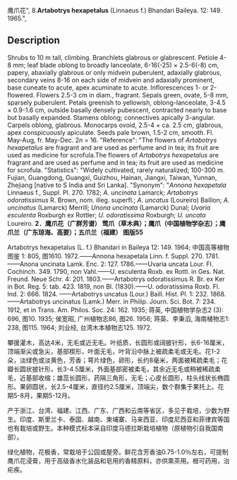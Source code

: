 鹰爪花",
8.**Artabotrys hexapetalus** (Linnaeus f.) Bhandari Baileya. 12: 149. 1965.",

## Description
Shrubs to 10 m tall, climbing. Branchlets glabrous or glabrescent. Petiole 4-8 mm; leaf blade oblong to broadly lanceolate, 6-16(-25) × 2.5-6(-8) cm, papery, abaxially glabrous or only midvein puberulent, adaxially glabrous, secondary veins 8-16 on each side of midvein and adaxially prominent, base cuneate to acute, apex acuminate to acute. Inflorescences 1- or 2-flowered. Flowers 2.5-3 cm in diam., fragrant. Sepals green, ovate, 5-8 mm, sparsely puberulent. Petals greenish to yellowish, oblong-lanceolate, 3-4.5 × 0.9-1.6 cm, outside basally densely pubescent, contracted nearly to base but basally expanded. Stamens oblong; connectives apically 3-angular. Carpels oblong, glabrous. Monocarps ovoid, 2.5-4 × ca. 2.5 cm, glabrous, apex conspicuously apiculate. Seeds pale brown, 1.5-2 cm, smooth. Fl. May-Aug, fr. May-Dec. 2*n* = 16.
  "Reference": "The flowers of *Artabotrys hexapetalus* are fragrant and are used as perfume and in tea; its fruit are used as medicine for scrofula.The flowers of *Artabotrys hexapetalus* are fragrant and are used as perfume and in tea; its fruit are used as medicine for scrofula.
  "Statistics": "Widely cultivated, rarely naturalized; 100-300 m. Fujian, Guangdong, Guangxi, Guizhou, Hainan, Jiangxi, Taiwan, Yunnan, Zhejiang [native to S India and Sri Lanka].
  "Synonym": "*Annona hexapetala* Linnaeus f., Suppl. Pl. 270. 1782; *A. uncinata* Lamarck; *Artabotrys odoratissimus* R. Brown, nom. illeg. superfl.; *A. uncatus* (Loureiro) Baillon; *A. uncinatus* (Lamarck) Merrill; *Unona uncinata* (Lamarck) Dunal; *Uvaria esculenta* Roxburgh ex Rottler; *U. odoratissima* Roxburgh; *U. uncata* Loureiro.
**2．鹰爪花（广群芳谱） 莺爪（草木典）；鹰爪（中国植物学杂志）；鹰爪兰（广东琼海、高要）；五爪兰（福建） 图版55**

Artabotrys hexapetalus (L. f.) Bhandari in Baileya 12: 149. 1964; 中国高等植物图鉴 1: 805, 图1610. 1972.——Annona hexapetala Linn. f. Suppl. 270. 1781.——Anona uncinata Lamk. Enc. 2: 127. 1786.——Uvaria uncata Lour. Fl. Cochinch. 349. 1790, non Vahl.——U. esculenta Roxb. ex Rottl. in Ges. Nat. Freund. Neue Schr. 4: 201. 1803.——Artabotrys odoratissimus R. Br. ex Ker in Bot. Reg. 5: tab. 423. 1819, non Bl. (1830).——U. odoratissima Roxb. Fl. Ind. 2: 666. 1824. ——Artabotrys uncatus (Lour.) Baill. Hist. Pl. 1: 232. 1868.——Artabotrys uncinatus (Lamk.) Merr. in Philip. Journ. Sci. Bot. 7: 234. 1912, et in Trans. Am. Philos. Soc. 24: 162. 1935; 蒋英, 中国植物学杂志2 (3): 696, 图10. 1935; 侯宽昭, 广州植物志86, 图26. 1956; 蒋英、李秉滔, 海南植物志1: 238, 图115. 1964; 刘业经, 台湾木本植物志125. 1972.

攀援灌木，高达4米，无毛或近无毛。叶纸质，长圆形或阔披针形，长6-16厘米，顶端渐尖或急尖，基部楔形，叶面无毛，叶背沿中脉上被疏柔毛或无毛。花1-2朵，淡绿色或淡黄色，芳香；萼片绿色，卵形，长约8毫米，两面被稀疏柔毛；花瓣长圆状披针形，长3-4.5厘米，外面基部密被柔毛，其余近无毛或稍被稀疏柔毛，近基部收缩；雄蕊长圆形，药隔三角形，无毛；心皮长圆形，柱头线状长椭圆形。果卵圆状，长2.5-4厘米，直径约2.5厘米，顶端尖，数个群集于果托上。花期5-8月，果期5-12月。

产于浙江、台湾、福建、江西、广东、广西和云南等省区，多见于栽培，少数为野生。印度、斯里兰卡、泰国、越南、柬埔寨、马来西亚、印度尼西亚和菲律宾等国也有栽培或野生。本种模式标本采自印度马德拉斯栽培植物（原植物引自我国南部）。

绿化植物，花极香，常栽培于公园或屋旁。鲜花含芳香油0.75-1.0％左右，可提制鹰爪花浸膏，用于高级香水化装品和皂用的香精原料，亦供熏茶用。根可药用，治疟疾。

